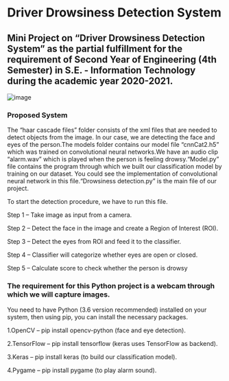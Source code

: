 # Driver Drowsiness Detection System

## Mini Project on “Driver Drowsiness Detection System” as the partial fulfillment for the requirement of Second Year of Engineering (4th Semester) in S.E. - Information Technology during the academic year 2020-2021.
![image](https://github.com/user-attachments/assets/fd5ec994-9849-4215-875d-74b2aac52bef)


### Proposed System
The “haar cascade files” folder consists of the xml files that are needed to detect objects from the image. In our case, we are detecting the face and eyes of the person.The models folder contains our model file “cnnCat2.h5” which was trained on convolutional neural networks.We have an audio clip “alarm.wav” which is played when the person is feeling drowsy.“Model.py” file contains the program through which we built our classification model by training on our dataset. You could see the implementation of convolutional neural network in this file.“Drowsiness detection.py” is the main file of our project. 

To start the detection procedure, we have to run this file.

Step 1 – Take image as input from a camera.

Step 2 – Detect the face in the image and create a Region of Interest (ROI).

Step 3 – Detect the eyes from ROI and feed it to the classifier.

Step 4 – Classifier will categorize whether eyes are open or closed. 

Step 5 – Calculate score to check whether the person is drowsy


### The requirement for this Python project is a webcam through which we will capture images. 

You need to have Python (3.6 version recommended) installed on your system, then using pip, 
you can install the necessary packages.

1.OpenCV – pip install opencv-python (face and eye detection). 

2.TensorFlow – pip install tensorflow (keras uses TensorFlow as backend). 

3.Keras – pip install keras (to build our classification model).

4.Pygame – pip install pygame (to play alarm sound).
